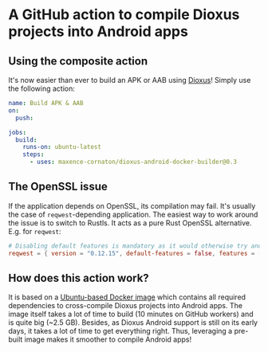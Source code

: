 # A GitHub action to compile Dioxus projects into Android apps

## Using the composite action

It's now easier than ever to build an APK or AAB using [Dioxus](https://dioxuslabs.com/)! Simply use the following action:
```yaml
name: Build APK & AAB
on:
  push:

jobs:
  build:
    runs-on: ubuntu-latest
    steps:
      - uses: maxence-cornaton/dioxus-android-docker-builder@0.3
```

## The OpenSSL issue

If the application depends on OpenSSL, its compilation may fail. It's usually the case of `reqwest`-depending application. The easiest way to work around the issue is to switch to Rustls. It acts as a pure Rust OpenSSL alternative. E.g. for `reqwest`:
```toml
# Disabling default features is mandatory as it would otherwise try and use OpenSSL
reqwest = { version = "0.12.15", default-features = false, features = ["rustls-tls"] }
```

## How does this action work?

It is based on a [Ubuntu-based Docker image](Dockerfile) which contains all required dependencies to cross-compile Dioxus projects into Android apps.
The image itself takes a lot of time to build (10 minutes on GitHub workers) and is quite big (~2.5 GB). Besides, as Dioxus Android support is still on its early days, it takes a lot of time to get everything right. Thus, leveraging a pre-built image makes it smoother to compile Android apps!
